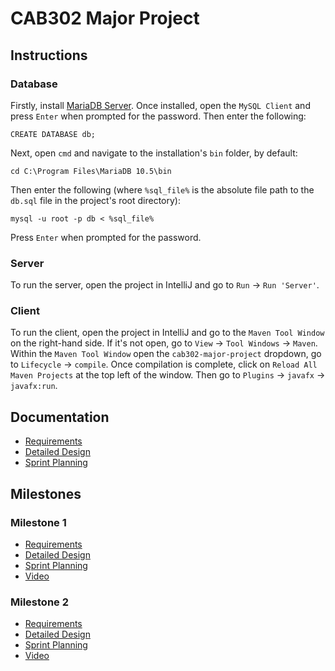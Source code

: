 CAB302 Major Project
====================
Instructions
------------
### Database
Firstly, install [MariaDB Server](https://mariadb.org/download/). Once installed, open the `MySQL Client` and press `Enter` when prompted for the password. Then enter the following: 
    
    CREATE DATABASE db;

Next, open `cmd` and navigate to the installation's `bin` folder, by default:

    cd C:\Program Files\MariaDB 10.5\bin
    
Then enter the following (where `%sql_file%` is the absolute file path to the `db.sql` file in the project's root directory):

    mysql -u root -p db < %sql_file%
    
Press `Enter` when prompted for the password.
    
### Server
To run the server, open the project in IntelliJ and go to `Run` &rarr; `Run 'Server'`.

### Client
To run the client, open the project in IntelliJ and go to the `Maven Tool Window` on the right-hand side. If it's not open, go to `View` &rarr; `Tool Windows` &rarr; `Maven`. Within the `Maven Tool Window` open the `cab302-major-project` dropdown, go to `Lifecycle` &rarr; `compile`. Once compilation is complete, click on `Reload All Maven Projects` at the top left of the window. Then go to `Plugins` &rarr; `javafx` &rarr; `javafx:run`.

Documentation
-------------
- [Requirements](/docs/requirements.md)  
- [Detailed Design](/docs/detailed-design.md)
- [Sprint Planning](/docs/sprint-planning.md)

Milestones
----------
### Milestone 1
- [Requirements](/docs/milestone-one/requirements.md)  
- [Detailed Design](/docs/milestone-one/detailed-design.md)
- [Sprint Planning](/docs/milestone-one/sprint-planning.md)
- [Video](https://youtu.be/3HGGa-gk6uI)

### Milestone 2
- [Requirements](/docs/milestone-two/requirements.md)
- [Detailed Design](/docs/milestone-two/detailed-design.md)
- [Sprint Planning](/docs/milestone-two/sprint-planning.md)
- [Video](https://youtu.be/sJfcgYVdTmI)
